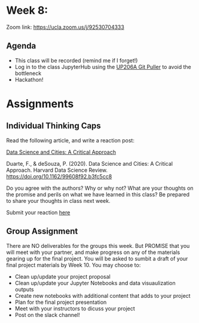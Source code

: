 # Week 8: 

Zoom link: https://ucla.zoom.us/j/92530704333

## Agenda
*   This class will be recorded (remind me if I forget!)
*   Log in to the class JupyterHub using the [UP206A Git Puller](https://jupyter.idre.ucla.edu/hub/user-redirect/git-pull?repo=https%3A%2F%2Fgithub.com%2Fyohman%2F22W-UP206A&urlpath=lab%2Ftree%2F22W-UP206A%2F&branch=master) to avoid the bottleneck
*   Hackathon!

# Assignments

## Individual Thinking Caps

Read the following article, and write a reaction post:

[Data Science and Cities: A Critical Approach](https://hdsr.mitpress.mit.edu/pub/1um18ajd/release/1)

Duarte, F., & deSouza, P. (2020). Data Science and Cities: A Critical Approach. Harvard Data Science Review. https://doi.org/10.1162/99608f92.b3fc5cc8

Do you agree with the authors? Why or why not? What are your thoughts on the promise and perils on what we have learned in this class? Be prepared to share your thoughts in class next week.

Submit your reaction [here](https://github.com/yohman/22W-UP206A/discussions/18)

## Group Assignment

There are NO deliverables for the groups this week. But PROMISE that you will meet with your partner, and make progress on any of the materials gearing up for the final project. You will be asked to sumbit a draft of your final project materials by Week 10. You may choose to:

- Clean up/update your project proposal
- Clean up/update your Jupyter Notebooks and data visuaulization outputs
- Create new notebooks with additional content that adds to your project
- Plan for the final project presentation
- Meet with your instructors to dicuss your project
- Post on the slack channel!

